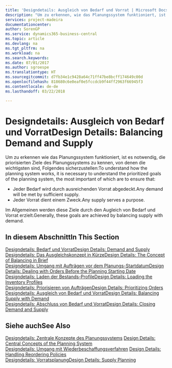 ```yaml
---
title: 'Designdetails: Ausgleich von Bedarf und Vorrat | Microsoft Docs'
description: "Um zu erkennen, wie das Planungssystem funktioniert, ist es erforderlich, die priorisierten Ziele des Planungssystems zu kennen. Die wichtigsten davon sind, sicherzustellen, dass jeglicher Bedarf durch genügenden Vorrat befriedigt wird und jeder Vorrat einem Zweck dient."
services: project-madeira
documentationcenter: 
author: SorenGP
ms.service: dynamics365-business-central
ms.topic: article
ms.devlang: na
ms.tgt_pltfrm: na
ms.workload: na
ms.search.keywords: 
ms.date: 07/01/2017
ms.author: sgroespe
ms.translationtype: HT
ms.sourcegitcommit: d7fb34e1c9428a64c71ff47be8bcff174649c00d
ms.openlocfilehash: 818680c6e0eaf0e5fccdcb9f44ff2963f66945f3
ms.contentlocale: de-de
ms.lasthandoff: 03/22/2018

---
```

# <a name="design-details-balancing-demand-and-supply"></a><span data-ttu-id="67524-103">Designdetails: Ausgleich von Bedarf und Vorrat</span><span class="sxs-lookup"><span data-stu-id="67524-103">Design Details: Balancing Demand and Supply</span></span>
<span data-ttu-id="67524-104">Um zu erkennen wie das Planungssystem funktioniert, ist es notwendig, die priorisierten Ziele des Planungssystems zu kennen, von denen die wichtigsten sind, Folgendes sicherzustellen:</span><span class="sxs-lookup"><span data-stu-id="67524-104">To understand how the planning system works, it is necessary to understand the prioritized goals of the planning system, the most important of which are to ensure that:</span></span>  

- <span data-ttu-id="67524-105">Jeder Bedarf wird durch ausreichenden Vorrat abgedeckt.</span><span class="sxs-lookup"><span data-stu-id="67524-105">Any demand will be met by sufficient supply.</span></span>  
- <span data-ttu-id="67524-106">Jeder Vorrat dient einem Zweck.</span><span class="sxs-lookup"><span data-stu-id="67524-106">Any supply serves a purpose.</span></span>  

 <span data-ttu-id="67524-107">Im Allgemeinen werden diese Ziele durch den Augleich von Bedarf und Vorrat erzielt.</span><span class="sxs-lookup"><span data-stu-id="67524-107">Generally, these goals are achieved by balancing supply with demand.</span></span>  

## <a name="in-this-section"></a><span data-ttu-id="67524-108">In diesem Abschnitt</span><span class="sxs-lookup"><span data-stu-id="67524-108">In This Section</span></span>  
[<span data-ttu-id="67524-109">Designdetails: Bedarf und Vorrat</span><span class="sxs-lookup"><span data-stu-id="67524-109">Design Details: Demand and Supply</span></span>](design-details-demand-and-supply.md)  
[<span data-ttu-id="67524-110">Designdetails: Das Ausgleichskonzept in Kürze</span><span class="sxs-lookup"><span data-stu-id="67524-110">Design Details: The Concept of Balancing in Brief</span></span>](design-details-the-concept-of-balancing-in-brief.md)  
[<span data-ttu-id="67524-111">Designdetails: Umgang mit Aufträgen vor dem Planungs-Startdatum</span><span class="sxs-lookup"><span data-stu-id="67524-111">Design Details: Dealing with Orders Before the Planning Starting Date</span></span>](design-details-dealing-with-orders-before-the-planning-starting-date.md)  
[<span data-ttu-id="67524-112">Designdetails: Laden der Bestands-Profile</span><span class="sxs-lookup"><span data-stu-id="67524-112">Design Details: Loading the Inventory Profiles</span></span>](design-details-loading-the-inventory-profiles.md)  
[<span data-ttu-id="67524-113">Designdetails: Priorisieren von Aufträgen</span><span class="sxs-lookup"><span data-stu-id="67524-113">Design Details: Prioritizing Orders</span></span>](design-details-prioritizing-orders.md)  
[<span data-ttu-id="67524-114">Designdetails: Ausgleich von Bedarf und Vorrat</span><span class="sxs-lookup"><span data-stu-id="67524-114">Design Details: Balancing Supply with Demand</span></span>](design-details-balancing-supply-with-demand.md)  
[<span data-ttu-id="67524-115">Designdetails: Abschluss von Bedarf und Vorrat</span><span class="sxs-lookup"><span data-stu-id="67524-115">Design Details: Closing Demand and Supply</span></span>](design-details-closing-demand-and-supply.md)  

## <a name="see-also"></a><span data-ttu-id="67524-116">Siehe auch</span><span class="sxs-lookup"><span data-stu-id="67524-116">See Also</span></span>  
 <span data-ttu-id="67524-117">[Designdetails: Zentrale Konzepte des Planungssystems](design-details-central-concepts-of-the-planning-system.md) </span><span class="sxs-lookup"><span data-stu-id="67524-117">[Design Details: Central Concepts of the Planning System](design-details-central-concepts-of-the-planning-system.md) </span></span>  
 <span data-ttu-id="67524-118">[Designdetails: Umgang mit Wiederbeschaffungsverfahren](design-details-handling-reordering-policies.md) </span><span class="sxs-lookup"><span data-stu-id="67524-118">[Design Details: Handling Reordering Policies](design-details-handling-reordering-policies.md) </span></span>  
 [<span data-ttu-id="67524-119">Designdetails: Vorratsplanung</span><span class="sxs-lookup"><span data-stu-id="67524-119">Design Details: Supply Planning</span></span>](design-details-supply-planning.md)

